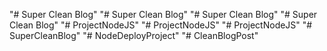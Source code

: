 "# Super Clean Blog" 
"# Super Clean Blog" 
"# Super Clean Blog" 
"# Super Clean Blog" 
"# ProjectNodeJS" 
"# ProjectNodeJS" 
"# ProjectNodeJS" 
"# SuperCleanBlog" 
"# NodeDeployProject" 
"# CleanBlogPost" 
